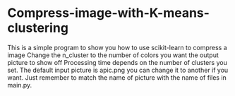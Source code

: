 # Compress-image-with-K-means-clustering
This is a simple program to show you how to use scikit-learn to compress a image
Change the n_cluster to the number of colors you want the output picture to show off
Processing time depends on the number of clusters you set.
The default input picture is apic.png you can change it to another if you want. Just remember to match the name of picture with the name of files in main.py.
